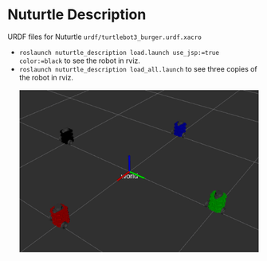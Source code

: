 # Nuturtle  Description
URDF files for Nuturtle `urdf/turtlebot3_burger.urdf.xacro`
* `roslaunch nuturtle_description load.launch use_jsp:=true color:=black` to see the robot in rviz.
* `roslaunch nuturtle_description load_all.launch` to see three copies of the robot in rviz.<br><br>
![screenshot of all robots in rviz](image/basic_all.png)